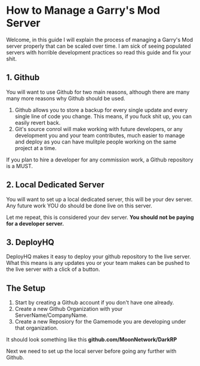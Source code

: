 # How to Manage a Garry's Mod Server

Welcome, in this guide I will explain the process of managing a Garry's Mod server properly that can be scaled over time. I am sick of seeing populated servers with horrible development practices so read this guide and fix your shit.

## 1. Github
You will want to use Github for two main reasons, although there are many many more reasons why Github should be used.
1. Github allows you to store a backup for every single update and every single line of code you change. This means, if you fuck shit up, you can easily revert back.
2. Git's source conrol will make working with future developers, or any development you and your team contributes, much easier to manage and deploy as you can have mulitple people working on the same project at a time.

If you plan to hire a developer for any commission work, a Github repository is a MUST.

## 2. Local Dedicated Server
You will want to set up a local dedicated server, this will be your dev server. Any future work YOU do should be done live on this server.

Let me repeat, this is considered your dev server. **You should not be paying for a developer server.**

## 3. DeployHQ
DeployHQ makes it easy to deploy your github repository to the live server. What this means is any updates you or your team makes can be pushed to the live server with a click of a button.




## The Setup

1. Start by creating a Github account if you don't have one already.
2. Create a new Github Organization with your ServerName/CompanyName.
3. Create a new Reposiory for the Gamemode you are developing under that organization.

It should look something like this **github.com/MoonNetwork/DarkRP**

Next we need to set up the local server before going any further with Github.

